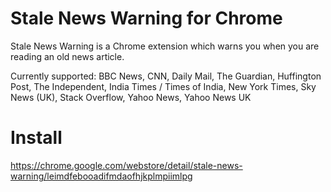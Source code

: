 # Stale News Warning for Chrome
Stale News Warning is a Chrome extension which warns you when you are reading 
an old news article.

Currently supported: BBC News, CNN, Daily Mail, The Guardian, Huffington Post, 
The Independent, India Times / Times of India, New York Times, Sky News (UK), 
Stack Overflow, Yahoo News, Yahoo News UK

# Install
https://chrome.google.com/webstore/detail/stale-news-warning/leimdfebooadifmdaofhjkplmpiimlpg

